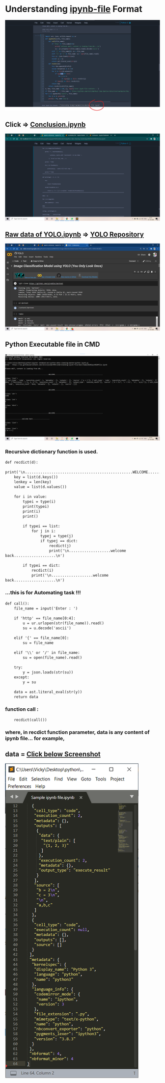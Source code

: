 # Understanding [ipynb-file](https://github.com/imvickykumar999/Understanding-ipynb-file/blob/main/ipynb%20to%20dictionary.ipynb) Format

![](https://github.com/imvickykumar999/Understanding-ipynb-file/blob/main/linkipynbinput.png)
## Click => [Conclusion.ipynb](https://github.com/imvickykumar999/Internship-Study/blob/main/vocabulary_file.ipynb)
![](https://github.com/imvickykumar999/Understanding-ipynb-file/blob/main/conclusionipynb.png)

## [Raw data of YOLO.ipynb](https://raw.githubusercontent.com/imvickykumar999/YOLO-Object-Detection/master/YOLO.ipynb) => [YOLO Repository](https://github.com/imvickykumar999/YOLO-Object-Detection/blob/master/YOLO.ipynb)

[![YOLO output.ipynb](https://raw.githubusercontent.com/imvickykumar999/Understanding-ipynb-file/main/colab_git_yolo_ss.png)](https://github.com/imvickykumar999/Understanding-ipynb-file/blob/main/YOLO_output.txt)

## Python Executable file in CMD
[![python ipynb.py](https://raw.githubusercontent.com/imvickykumar999/Understanding-ipynb-file/main/exe_ss.png)](https://github.com/imvickykumar999/Understanding-ipynb-file/blob/main/ipynb.py)

### Recursive dictionary function is used.
    def recdict(d):
        print('\n.................................................WELCOME......................................................\n')
        key = list(d.keys())
        lenkey = len(key)
        value = list(d.values())

        for i in value:
            typei = type(i)
            print(typei)
            print(i)
            print()

            if typei == list:
                for j in i:
                    typej = type(j)
                    if typej == dict:
                        recdict(j)
                        print('\n...................welcome back...................\n')

            if typei == dict:
                recdict(i)
                print('\n...................welcome back...................\n')

### ...this is for Automating task !!!
    def call():
        file_name = input('Enter : ')

        if 'http' == file_name[0:4]:
            u = ur.urlopen(str(file_name)).read()
            su = u.decode('ascii')

        elif '{' == file_name[0]:
            su = file_name

        elif '\\' or '/' in file_name:
            su = open(file_name).read()

        try:
            y = json.loads(str(su))
        except:
            y = su

        data = ast.literal_eval(str(y))
        return data

### function call :
        recdict(call())
        
### where, in recdict function parameter, data is any content of ipynb file... for example,

## data = [Click below Screenshot](https://raw.githubusercontent.com/imvickykumar999/understanding-ipynb-file/main/Sample%20ipynb%20file.ipynb)

[![Sample ipynb file](https://raw.githubusercontent.com/imvickykumar999/understanding-ipynb-file/main/screenshot.png?style=centerme)](https://raw.githubusercontent.com/imvickykumar999/understanding-ipynb-file/main/Sample%20ipynb%20file.ipynb)
